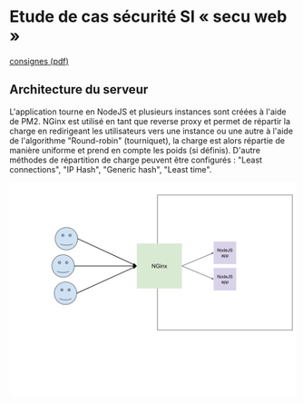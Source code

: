 # Etude de cas sécurité SI « secu web »

[consignes (pdf)](https://teams.microsoft.com/l/file/e47613ce-619b-432e-82dd-377b4b5b75b5?tenantId=8a2f18a9-8f0e-4f76-a585-9b07b3a38dea&fileType=pdf&objectUrl=https%3A%2F%2Feduservices.sharepoint.com%2Fsites%2FM1ESI333%2FDocuments%20partages%2FSECURISATION%20DU%20CODE%2FNFConsulting_secuWeb%20I1%20MDS%20Rennes.pdf&baseUrl=https%3A%2F%2Feduservices.sharepoint.com%2Fsites%2FM1ESI333&serviceName=teams&threadId=19:44220b72aa934a5ca67aba8e06c84dc7@thread.tacv2&messageId=1614673973035&groupId=b164e3e9-dad8-4e03-badf-910b4c64802a)

## Architecture du serveur

L'application tourne en NodeJS et plusieurs instances sont créées à l'aide de PM2. NGinx est utilisé en tant que reverse proxy et permet de répartir la charge en redirigeant les utilisateurs vers une instance ou une autre à l'aide de l'algorithme "Round-robin" (tourniquet), la charge est alors répartie de manière uniforme et prend en compte les poids (si définis). D'autre méthodes de répartition de charge peuvent être configurés : "Least connections", "IP Hash", "Generic hash", "Least time".

![](./server_config.svg)

